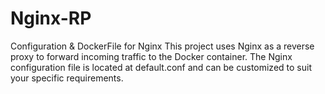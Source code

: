 # Nginx-RP
Configuration &amp; DockerFile for Nginx
This project uses Nginx as a reverse proxy to forward incoming traffic to the Docker container.
The Nginx configuration file is located at default.conf and can be customized to suit your specific requirements.

